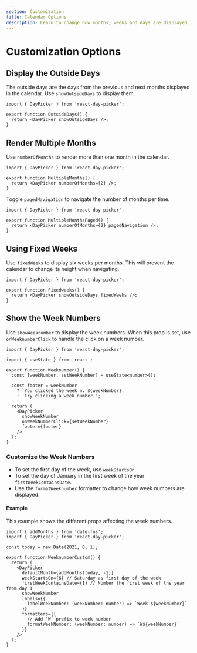 ```yaml
---
section: Customization
title: Calendar Options
description: Learn to change how months, weeks and days are displayed in the calendar.
---
```


# Customization Options

## Display the Outside Days

The outside days are the days from the previous and next months displayed in the calendar. Use `showOutsideDays` to display them.

```tsx example fileName="OutsideDays.tsx"
import { DayPicker } from 'react-day-picker';

export function OutsideDays() {
  return <DayPicker showOutsideDays />;
}
```

## Render Multiple Months

Use `numberOfMonths` to render more than one month in the calendar.

```tsx example fileName="MultipleMonths.tsx"
import { DayPicker } from 'react-day-picker';

export function MultipleMonths() {
  return <DayPicker numberOfMonths={2} />;
}
```

Toggle `pagedNavigation` to navigate the number of months per time.

```tsx example fileName="MultipleMonthsPaged.tsx"
import { DayPicker } from 'react-day-picker';

export function MultipleMonthsPaged() {
  return <DayPicker numberOfMonths={2} pagedNavigation />;
}
```

## Using Fixed Weeks

Use `fixedWeeks` to display six weeks per months. This will prevent the calendar
to change its height when navigating.

```tsx example fileName="Fixedweeks.tsx"
import { DayPicker } from 'react-day-picker';

export function Fixedweeks() {
  return <DayPicker showOutsideDays fixedWeeks />;
}
```

## Show the Week Numbers

Use `showWeeknumber` to display the week numbers. When this prop is set, use
`onWeeknumberClick` to handle the click on a week number.

```tsx example fileName="Weeknumber.tsx"
import { DayPicker } from 'react-day-picker';

import { useState } from 'react';

export function Weeknumber() {
  const [weekNumber, setWeekNumber] = useState<number>();

  const footer = weekNumber
    ? `You clicked the week n. ${weekNumber}.`
    : 'Try clicking a week number.';

  return (
    <DayPicker
      showWeekNumber
      onWeekNumberClick={setWeekNumber}
      footer={footer}
    />
  );
}
```

### Customize the Week Numbers

- To set the first day of the week, use `weekStartsOn`.
- To set the day of January in the first week of the year
  `firstWeekContainsDate`.
- Use the `formatWeeknumber` formatter to change how week numbers are displayed.

#### Example

This example shows the different props affecting the week numbers.

```tsx example fileName="WeeknumberCustom.tsx"
import { addMonths } from 'date-fns';
import { DayPicker } from 'react-day-picker';

const today = new Date(2021, 0, 1);

export function WeeknumberCustom() {
  return (
    <DayPicker
      defaultMonth={addMonths(today, -1)}
      weekStartsOn={6} // Saturday as first day of the week
      firstWeekContainsDate={1} // Number the first week of the year from day 1
      showWeekNumber
      labels={{
        labelWeekNumber: (weekNumber: number) => `Week ${weekNumber}`
      }}
      formatters={{
        // Add `W` prefix to week number
        formatWeekNumber: (weekNumber: number) => `W${weekNumber}`
      }}
    />
  );
}
```
